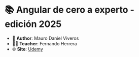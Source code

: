 # 📚 Angular de cero a experto - edición 2025

- 👤 **Author**: Mauro Daniel Viveros
- 👨‍🏫 **Teacher**: Fernando Herrera
- 🌐 **Site**: [Udemy](https://www.udemy.com/course/angular-fernando-herrera/)